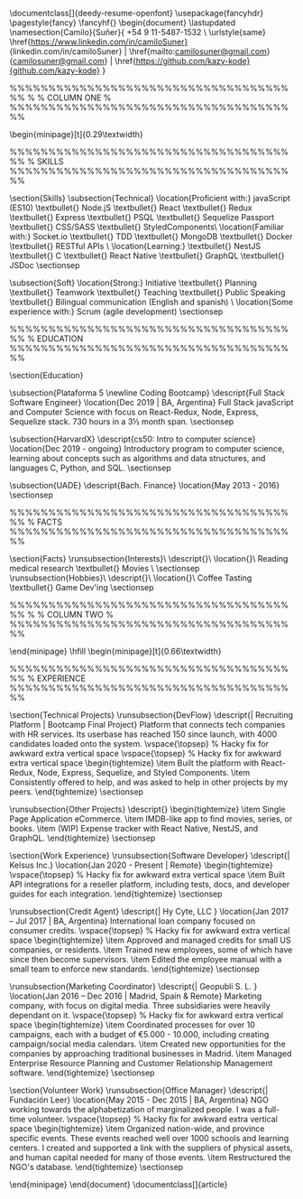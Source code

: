 \documentclass[]{deedy-resume-openfont}
\usepackage{fancyhdr}
\pagestyle{fancy}
\fancyhf{}
\begin{document}
\lastupdated
\namesection{Camilo}{Suñer}{
+54 9 11-5487-1532 \\
\urlstyle{same}
\href{https://www.linkedin.com/in/camiloSuner}
{linkedin.com/in/camiloSuner} | \href{mailto:camilosuner@gmail.com}{camilosuner@gmail.com} | \href{https://github.com/kazy-kode}{github.com/kazy-kode}
}

%%%%%%%%%%%%%%%%%%%%%%%%%%%%%%%%%%%%%%
%
% COLUMN ONE
%
%%%%%%%%%%%%%%%%%%%%%%%%%%%%%%%%%%%%%%

\begin{minipage}[t]{0.29\textwidth}

%%%%%%%%%%%%%%%%%%%%%%%%%%%%%%%%%%%%%%
% SKILLS
%%%%%%%%%%%%%%%%%%%%%%%%%%%%%%%%%%%%%%

\section{Skills}
\subsection{Technical}
\location{Proficient with:}
javaScript (ES10) \textbullet{} Node.jS \textbullet{} React \textbullet{} Redux \textbullet{} Express \textbullet{} PSQL \textbullet{} Sequelize Passport \textbullet{} CSS/SASS \textbullet{} StyledComponents\\
\location{Familiar with:}
Socket.io \textbullet{} TDD \textbullet{} MongoDB \textbullet{} Docker \textbullet{} RESTful APIs \\
\location{Learning:}
\textbullet{} NestJS \textbullet{} C \textbullet{} React Native \textbullet{} GraphQL \textbullet{} JSDoc
\sectionsep

\subsection{Soft}
\location{Strong:}
Initiative \textbullet{} Planning \textbullet{} Teamwork \textbullet{} Teaching \textbullet{} Public Speaking \textbullet{} Bilingual communication (English and spanish) \\
\location{Some experience with:}
Scrum (agile development)
\sectionsep

%%%%%%%%%%%%%%%%%%%%%%%%%%%%%%%%%%%%%%
% EDUCATION
%%%%%%%%%%%%%%%%%%%%%%%%%%%%%%%%%%%%%%

\section{Education}

\subsection{Plataforma 5 \newline Coding Bootcamp}
\descript{Full Stack Software Engineer}
\location{Dec 2019 | BA, Argentina}
Full Stack javaScript and Computer Science with focus on React-Redux, Node, Express, Sequelize stack. 730 hours in a 3½ month span.
\sectionsep

\subsection{HarvardX}
\descript{cs50: Intro to computer science}
\location{Dec 2019 - ongoing}
Introductory program to computer science, learning about concepts such as algorithms and data structures, and languages C, Python, and SQL.
\sectionsep

\subsection{UADE}
\descript{Bach. Finance}
\location{May 2013 - 2016}
\sectionsep

%%%%%%%%%%%%%%%%%%%%%%%%%%%%%%%%%%%%%%
% FACTS
%%%%%%%%%%%%%%%%%%%%%%%%%%%%%%%%%%%%%%

\section{Facts}
\runsubsection{Interests}\\
\descript{}\\
\location{}\\
Reading medical research \textbullet{} Movies \\
\sectionsep
\runsubsection{Hobbies}\\
\descript{}\\
\location{}\\
Coffee Tasting \textbullet{} Game Dev'ing
\sectionsep

%%%%%%%%%%%%%%%%%%%%%%%%%%%%%%%%%%%%%%
%
% COLUMN TWO
%
%%%%%%%%%%%%%%%%%%%%%%%%%%%%%%%%%%%%%%

\end{minipage}
\hfill
\begin{minipage}[t]{0.66\textwidth}

%%%%%%%%%%%%%%%%%%%%%%%%%%%%%%%%%%%%%%
% EXPERIENCE
%%%%%%%%%%%%%%%%%%%%%%%%%%%%%%%%%%%%%%

\section{Technical Projects}
\runsubsection{DevFlow}
\descript{| Recruiting Platform | Bootcamp Final Project}
Platform that connects tech companies with HR services. Its userbase has reached 150 since launch, with 4000 candidates loaded onto the system.
\vspace{\topsep} % Hacky fix for awkward extra vertical space
\vspace{\topsep} % Hacky fix for awkward extra vertical space
\begin{tightemize}
\item Built the platform with React-Redux, Node, Express, Sequelize, and Styled Components.
\item Consistently offered to help, and was asked to help in other projects by my peers.
\end{tightemize}
\sectionsep

\runsubsection{Other Projects}
\descript{}
\begin{tightemize}
\item Single Page Application eCommerce.
\item IMDB-like app to find movies, series, or books.
\item (WIP) Expense tracker with React Native, NestJS, and GraphQL.
\end{tightemize}
\sectionsep

\section{Work Experience}
\runsubsection{Software Developer}
\descript{| Kelsus Inc.}
\location{Jan 2020 - Present | Remote}
\begin{tightemize}
\vspace{\topsep} % Hacky fix for awkward extra vertical space
\item Built API integrations for a reseller platform, including tests, docs, and developer guides for each integration.
\end{tightemize}
\sectionsep

\runsubsection{Credit Agent}
\descript{| Hy Cyte, LLC }
\location{Jan 2017 – Jul 2017 | BA, Argentina}
International loan company focused on consumer credits.
\vspace{\topsep} % Hacky fix for awkward extra vertical space
\begin{tightemize}
\item Approved and managed credits for small US companies, or residents.
\item Trained new employees, some of which have since then become supervisors.
\item Edited the employee manual with a small team to enforce new standards.
\end{tightemize}
\sectionsep

\runsubsection{Marketing Coordinator}
\descript{| Geopubli S. L. }
\location{Jan 2016 – Dec 2016 | Madrid, Spain \& Remote}
Marketing company, with focus on digital media. Three subsidiaries were heavily dependant on it.
\vspace{\topsep} % Hacky fix for awkward extra vertical space
\begin{tightemize}
\item Coordinated processes for over 10 campaigns, each with a budget of €5.000 - 10.000, including creating campaign/social media calendars.
\item Created new opportunities for the companies by approaching traditional businesses in Madrid.
\item Managed Enterprise Resource Planning and Customer Relationship Management software.
\end{tightemize}
\sectionsep

\section{Volunteer Work}
\runsubsection{Office Manager}
\descript{| Fundación Leer}
\location{May 2015 - Dec 2015 | BA, Argentina}
NGO working towards the alphabetization of marginalized people. I was a full-time volunteer.
\vspace{\topsep} % Hacky fix for awkward extra vertical space
\begin{tightemize}
\item Organized nation-wide, and province specific events.
These events reached well over 1000 schools and learning centers. I created and supported a link with the suppliers of physical assets, and human capital needed for many of those events.
\item Restructured the NGO's database.
\end{tightemize}
\sectionsep

\end{minipage}
\end{document} \documentclass[]{article}
